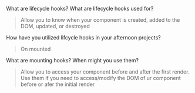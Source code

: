 What are lifecycle hooks? What are lifecycle hooks used for?
>Allow you to know when your component is created, added to the DOM, updated, or destroyed

How have you utilized lifcycle hooks in your afternoon projects?
>On mounted

What are mounting hooks? When might you use them?
>Allow you to access your component before and after the first render.
Use them if you need to access/modify the DOM of ur component before or afer the initial render